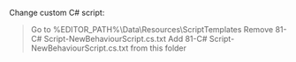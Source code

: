 Change custom C# script:
> Go to %EDITOR_PATH%\Data\Resources\ScriptTemplates
> Remove 81-C# Script-NewBehaviourScript.cs.txt
> Add 81-C# Script-NewBehaviourScript.cs.txt from this folder
